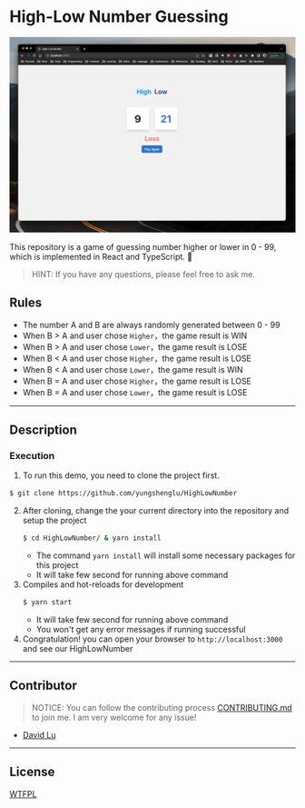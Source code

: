 # High-Low Number Guessing

![](assets/img/Demo.png)

This repository is a game of guessing number higher or lower in 0 - 99, which is implemented in React and TypeScript. 🚀

> HINT: If you have any questions, please feel free to ask me.

## Rules

- The number A and B are always randomly generated between 0 - 99
- When B > A and user chose `Higher`，the game result is WIN
- When B > A and user chose `Lower`，the game result is LOSE
- When B < A and user chose `Higher`，the game result is LOSE
- When B < A and user chose `Lower`，the game result is WIN
- When B = A and user chose `Higher`，the game result is LOSE
- When B = A and user chose `Lower`，the game result is LOSE

---

## Description

### Execution

1. To run this demo, you need to clone the project first.
  ```bash
  $ git clone https://github.com/yungshenglu/HighLowNumber
  ```
2. After cloning, change the your current directory into the repository and setup the project
   ```bash
   $ cd HighLowNumber/ & yarn install
   ```
   - The command `yarn install` will install some necessary packages for this project
   - It will take few second for running above command
3. Compiles and hot-reloads for development
   ```bash
   $ yarn start
   ```
   - It will take few second for running above command
   - You won't get any error messages if running successful
4. Congratulation! you can open your browser to `http://localhost:3000` and see our HighLowNumber

---

## Contributor

> NOTICE: You can follow the contributing process [CONTRIBUTING.md](CONTRIBUTING.md) to join me. I am very welcome for any issue!

- [David Lu](https://github.com/yungshenglu)

---

## License

[WTFPL](LICENSE)
